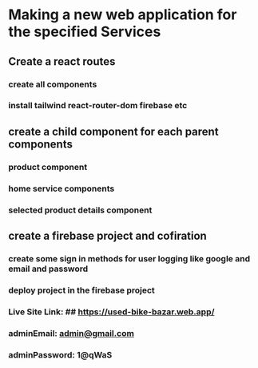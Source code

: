 # Making a new web application for the specified Services

## Create a react routes

### create all components

### install tailwind react-router-dom firebase etc

## create a child component for each parent components

### product component

### home service components

### selected product details component

## create a firebase project and cofiration

### create some sign in methods for user logging like google and email and password

### deploy project in the firebase project

### Live Site Link: ## https://used-bike-bazar.web.app/

### adminEmail: admin@gmail.com

### adminPassword: 1@qWaS
